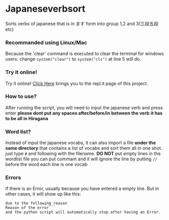 # Japaneseverbsort
Sorts verbs of japanese that is in ます form into group 1,2 and 3(三段五段etc)

### Recommanded using Linux/Mac
Because the 'clear' command is executed to clear the terminal
for windows users: change `system("clear")` to `system("cls")` at line 5 will do.

### Try it online!
Try it online! [Click Here](https://repl.it/@Mclt0568/JapaneseVerbSort?language=python3&folderId=) brings you to the repl.it page of this project.

### How to use?
After running the script, you will need to input the japanese verb and press enter
**please dont put any spaces after/before/in between the verb**
**it has to be all in Hiragana**

### Word list?
Instead of input the japanese vocabs, it can also import a file **under the same directory** that contains a list of vocabs and sort them all in one shot. just type `#` and following with the filename.
**DO NOT** put empty lines in the wordlist file
you can put commant and it will ignore the line by putting `//` before the word
each line is one vocab

### Errors
If there is an Error, usually because you have entered a empty line.
But in other cases, it will show up like this:
```error occured on '(word you put in)'
due to the following reason
Reason of the error```
and the python script will automatically stop after having an Error.
